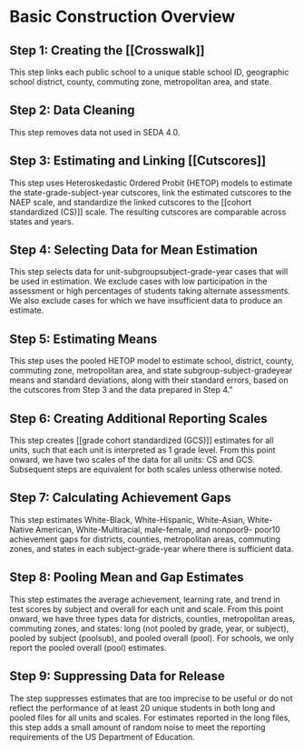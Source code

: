 # Basic Construction Overview

## Step 1: Creating the [[Crosswalk]]
 This step links each public school to a unique stable school ID, geographic school district, county, commuting zone, metropolitan area, and state.

## Step 2: Data Cleaning  
This step removes data not used in SEDA 4.0.

## Step 3: Estimating and Linking [[Cutscores]]
 This step uses Heteroskedastic Ordered Probit (HETOP) models to estimate the state-grade-subject-year cutscores, link the estimated cutscores to the NAEP scale, and standardize the linked cutscores to the [[cohort standardized (CS)]] scale. The resulting cutscores are comparable across states and years.

## Step 4: Selecting Data for Mean Estimation 
This step selects data for unit-subgroupsubject-grade-year cases that will be used in estimation. We exclude cases with low participation in the assessment or high percentages of students taking alternate assessments. We also exclude cases for which we have insufficient data to produce an estimate.

## Step 5: Estimating Means
 This step uses the pooled HETOP model to estimate school, district, county, commuting zone, metropolitan area, and state subgroup-subject-gradeyear means and standard deviations, along with their standard errors, based on the cutscores from Step 3 and the data prepared in Step 4." 

## Step 6: Creating Additional Reporting Scales
 This step creates [[grade cohort standardized (GCS)]] estimates for all units, such that each unit is interpreted as 1 grade level. From this point onward, we have two scales of the data for all units: CS and GCS. Subsequent steps are equivalent for both scales unless otherwise noted.

## Step 7: Calculating Achievement Gaps
This step estimates White-Black, White-Hispanic, White-Asian, White-Native American, White-Multiracial, male-female, and nonpoor9- poor10 achievement gaps for districts, counties, metropolitan areas, commuting zones, and states in each subject-grade-year where there is sufficient data.

## Step 8: Pooling Mean and Gap Estimates 
 This step estimates the average achievement, learning rate, and trend in test scores by subject and overall for each unit and scale. From this point onward, we have three types data for districts, counties, metropolitan areas, commuting zones, and states: long (not pooled by grade, year, or subject), pooled by subject (poolsub), and pooled overall (pool). For schools, we only report the pooled overall (pool) estimates.

## Step 9: Suppressing Data for Release 
The step suppresses estimates that are too imprecise to be useful or do not reflect the performance of at least 20 unique students in both long and pooled files for all units and scales. For estimates reported in the long files, this step adds a small amount of random noise to meet the reporting requirements of the US Department of Education.